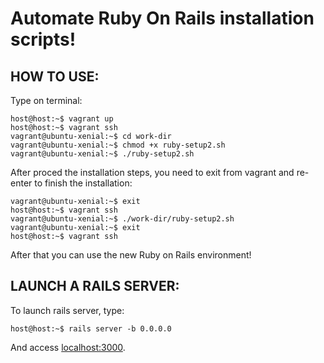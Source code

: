# Automate Ruby On Rails installation scripts!
## HOW TO USE:
Type on terminal:
```console
host@host:~$ vagrant up
host@host:~$ vagrant ssh
vagrant@ubuntu-xenial:~$ cd work-dir
vagrant@ubuntu-xenial:~$ chmod +x ruby-setup2.sh
vagrant@ubuntu-xenial:~$ ./ruby-setup2.sh
```
After proced the installation steps, you need to exit from vagrant and re-enter to finish the installation:
```console
vagrant@ubuntu-xenial:~$ exit
host@host:~$ vagrant ssh
vagrant@ubuntu-xenial:~$ ./work-dir/ruby-setup2.sh
vagrant@ubuntu-xenial:~$ exit
host@host:~$ vagrant ssh
```
After that you can use the new Ruby on Rails environment!
## LAUNCH A RAILS SERVER:
To launch rails server, type:
```console
host@host:~$ rails server -b 0.0.0.0
```
And access [localhost:3000](http://localhost:3000).
